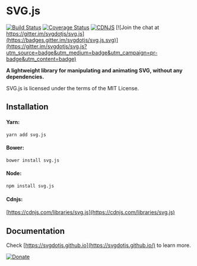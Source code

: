 # SVG.js

[![Build Status](https://travis-ci.org/svgdotjs/svg.js.svg?branch=master)](https://travis-ci.org/svgdotjs/svg.js)
[![Coverage Status](https://coveralls.io/repos/github/svgdotjs/svg.js/badge.svg?branch=master)](https://coveralls.io/github/svgdotjs/svg.js?branch=master)
[![CDNJS](https://img.shields.io/cdnjs/v/svg.js.svg)](https://cdnjs.com/libraries/svg.js)
[![Join the chat at https://gitter.im/svgdotjs/svg.js](https://badges.gitter.im/svgdotjs/svg.js.svg)](https://gitter.im/svgdotjs/svg.js?utm_source=badge&utm_medium=badge&utm_campaign=pr-badge&utm_content=badge)

__A lightweight library for manipulating and animating SVG, without any dependencies.__

SVG.js is licensed under the terms of the MIT License.

## Installation

#### Yarn:

`yarn add svg.js`

#### Bower:

`bower install svg.js`

#### Node:

`npm install svg.js`

#### Cdnjs:

[https://cdnjs.com/libraries/svg.js](https://cdnjs.com/libraries/svg.js)

## Documentation
Check [https://svgdotjs.github.io](https://svgdotjs.github.io/) to learn more.

[![Donate](https://img.shields.io/badge/Donate-PayPal-green.svg)](https://www.paypal.com/cgi-bin/webscr?cmd=_donations&business=pay%40woutfierens.com&lc=US&item_name=SVG.JS&currency_code=EUR&bn=PP-DonationsBF%3Abtn_donate_74x21.png%3ANonHostedGuest)
